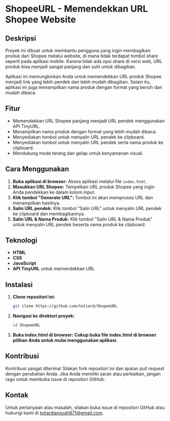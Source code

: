 # ShopeeURL - Memendekkan URL Shopee Website

## Deskripsi

Proyek ini dibuat untuk membantu pengguna yang ingin membagikan produk dari Shopee melalui website, di mana tidak terdapat tombol share seperti pada aplikasi mobile. Karena tidak ada opsi share di versi web, URL produk bisa menjadi sangat panjang dan sulit untuk dibagikan. 

Aplikasi ini memungkinkan Anda untuk memendekkan URL produk Shopee menjadi link yang lebih pendek dan lebih mudah dibagikan. Selain itu, aplikasi ini juga menampilkan nama produk dengan format yang bersih dan mudah dibaca.

## Fitur

- Memendekkan URL Shopee panjang menjadi URL pendek menggunakan API TinyURL.
- Menampilkan nama produk dengan format yang lebih mudah dibaca.
- Menyediakan tombol untuk menyalin URL pendek ke clipboard.
- Menyediakan tombol untuk menyalin URL pendek serta nama produk ke clipboard.
- Mendukung mode terang dan gelap untuk kenyamanan visual.

## Cara Menggunakan

1. **Buka aplikasi di browser:** Akses aplikasi melalui file `index.html`.
2. **Masukkan URL Shopee:** Tempelkan URL produk Shopee yang ingin Anda pendekkan ke dalam kolom input.
3. **Klik tombol "Generate URL":** Tombol ini akan memproses URL dan menampilkan hasilnya.
4. **Salin URL pendek:** Klik tombol "Salin URL" untuk menyalin URL pendek ke clipboard dan membagikannya.
5. **Salin URL & Nama Produk:** Klik tombol "Salin URL & Nama Produk" untuk menyalin URL pendek beserta nama produk ke clipboard.


## Teknologi

- **HTML**
- **CSS**
- **JavaScript**
- **API TinyURL** untuk memendekkan URL

## Instalasi

1. **Clone repositori ini:**
   ```bash
   git clone https://github.com/totiard/ShopeeURL

2. **Navigasi ke direktori proyek:**
   ```bash
   cd ShopeeURL

3. **Buka index.html di browser: Cukup buka file index.html di browser pilihan Anda untuk mulai menggunakan aplikasi.**


## Kontribusi

Kontribusi sangat diterima! Silakan fork repositori ini dan ajukan pull request dengan perubahan Anda. Jika Anda memiliki saran atau perbaikan, jangan ragu untuk membuka issue di repositori GitHub.


## Kontak
Untuk pertanyaan atau masalah, silakan buka issue di repositori GitHub atau hubungi kami di totiardiansyah871@gmail.com.
